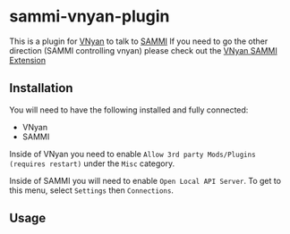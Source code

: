 # sammi-vnyan-plugin

This is a plugin for [VNyan](https://suvidriel.itch.io/vnyan) to talk to [SAMMI](https://sammi.solutions/) If you need to go the other direction (SAMMI controlling vnyan) please check out the [VNyan SAMMI Extension](https://github.com/swolekat/vnyan-sammi-extension)


## Installation
You will need to have the following installed and fully connected:
* VNyan
* SAMMI

Inside of VNyan you need to enable `Allow 3rd party Mods/Plugins (requires restart)` under the `Misc` category.

Inside of SAMMI you will need to enable `Open Local API Server`. To get to this menu, select `Settings` then `Connections`. 



## Usage